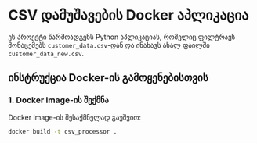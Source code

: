 # CSV დამუშავების Docker აპლიკაცია

ეს პროექტი წარმოადგენს Python აპლიკაციას, რომელიც ფილტრავს მონაცემებს `customer_data.csv`-დან და ინახავს ახალ ფაილში `customer_data_new.csv`.

## ინსტრუქცია Docker-ის გამოყენებისთვის

### 1. Docker Image-ის შექმნა
Docker image-ის შესაქმნელად გაუშვით:
```bash
docker build -t csv_processor .
